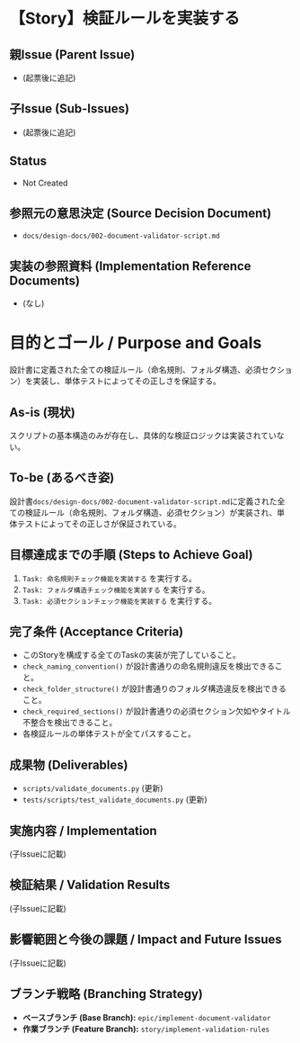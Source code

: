 # 【Story】検証ルールを実装する

## 親Issue (Parent Issue)
- (起票後に追記)

## 子Issue (Sub-Issues)
- (起票後に追記)

## Status
- Not Created

## 参照元の意思決定 (Source Decision Document)
- `docs/design-docs/002-document-validator-script.md`

## 実装の参照資料 (Implementation Reference Documents)
- (なし)

# 目的とゴール / Purpose and Goals
設計書に定義された全ての検証ルール（命名規則、フォルダ構造、必須セクション）を実装し、単体テストによってその正しさを保証する。

## As-is (現状)
スクリプトの基本構造のみが存在し、具体的な検証ロジックは実装されていない。

## To-be (あるべき姿)
設計書`docs/design-docs/002-document-validator-script.md`に定義された全ての検証ルール（命名規則、フォルダ構造、必須セクション）が実装され、単体テストによってその正しさが保証されている。

## 目標達成までの手順 (Steps to Achieve Goal)
1. `Task: 命名規則チェック機能を実装する` を実行する。
2. `Task: フォルダ構造チェック機能を実装する` を実行する。
3. `Task: 必須セクションチェック機能を実装する` を実行する。

## 完了条件 (Acceptance Criteria)
- このStoryを構成する全てのTaskの実装が完了していること。
- `check_naming_convention()` が設計書通りの命名規則違反を検出できること。
- `check_folder_structure()` が設計書通りのフォルダ構造違反を検出できること。
- `check_required_sections()` が設計書通りの必須セクション欠如やタイトル不整合を検出できること。
- 各検証ルールの単体テストが全てパスすること。

## 成果物 (Deliverables)
- `scripts/validate_documents.py` (更新)
- `tests/scripts/test_validate_documents.py` (更新)

## 実施内容 / Implementation
(子Issueに記載)

## 検証結果 / Validation Results
(子Issueに記載)

## 影響範囲と今後の課題 / Impact and Future Issues
(子Issueに記載)

## ブランチ戦略 (Branching Strategy)
- **ベースブランチ (Base Branch):** `epic/implement-document-validator`
- **作業ブランチ (Feature Branch):** `story/implement-validation-rules`
